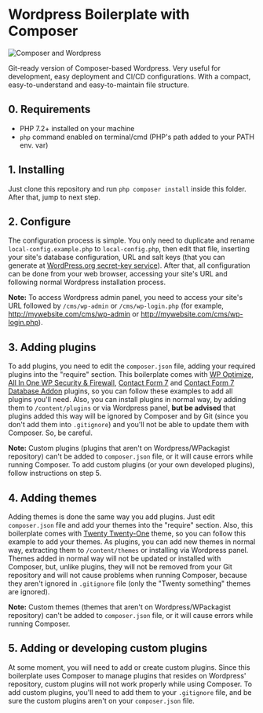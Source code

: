 # Wordpress Boilerplate with Composer

![Composer and Wordpress](https://i.imgur.com/xpgqGlX.png)

Git-ready version of Composer-based Wordpress. Very useful for development, easy deployment and CI/CD configurations. With a compact, easy-to-understand and easy-to-maintain file structure.

## 0. Requirements

- PHP 7.2+ installed on your machine
- ```php``` command enabled on terminal/cmd (PHP's path added to your PATH env. var)

## 1. Installing

Just clone this repository and run ```php composer install``` inside this folder. After that, jump to next step.

## 2. Configure

The configuration process is simple. You only need to duplicate and rename ```local-config.example.php``` to ```local-config.php```, then edit that file, inserting your site's database configuration, URL and salt keys (that you can generate at [WordPress.org secret-key service](https://api.wordpress.org/secret-key/1.1/salt/)). After that, all configuration can be done from your web browser, accessing your site's URL and following normal Wordpress installation process.

**Note:** To access Wordpress admin panel, you need to access your site's URL followed by ```/cms/wp-admin``` or ```/cms/wp-login.php``` (for example, http://mywebsite.com/cms/wp-admin or http://mywebsite.com/cms/wp-login.php).

## 3. Adding plugins

To add plugins, you need to edit the ```composer.json``` file, adding your required plugins into the "require" section. This boilerplate comes with [WP Optimize](https://wordpress.org/plugins/wp-optimize/), [All In One WP Security & Firewall](https://wordpress.org/plugins/all-in-one-wp-security-and-firewall/), [Contact Form 7](https://wordpress.org/plugins/contact-form-7/) and [Contact Form 7 Database Addon](https://wordpress.org/plugins/contact-form-cfdb7/) plugins, so you can follow these examples to add all plugins you'll need. Also, you can install plugins in normal way, by adding them to ```/content/plugins``` or via Wordpress panel, **but be advised** that plugins added this way will be ignored by Composer and by Git (since you don't add them into ```.gitignore```) and you'll not be able to update them with Composer. So, be careful.

**Note:** Custom plugins (plugins that aren't on Wordpress/WPackagist repository) can't be added to ```composer.json``` file, or it will cause errors while running Composer. To add custom plugins (or your own developed plugins), follow instructions on step 5.

## 4. Adding themes

Adding themes is done the same way you add plugins. Just edit ```composer.json``` file and add your themes into the "require" section. Also, this boilerplate comes with [Twenty Twenty-One](https://wordpress.org/themes/twentytwentyone/) theme, so you can follow this example to add your themes. As plugins, you can add new themes in normal way, extracting them to ```/content/themes``` or installing via Wordpress panel. Themes added in normal way will not be updated or installed with Composer, but, unlike plugins, they will not be removed from your Git repository and will not cause problems when running Composer, because they aren't ignored in ```.gitignore``` file (only the "Twenty something" themes are ignored).

**Note:** Custom themes (themes that aren't on Wordpress/WPackagist repository) can't be added to ```composer.json``` file, or it will cause errors while running Composer.

## 5. Adding or developing custom plugins

At some moment, you will need to add or create custom plugins. Since this boilerplate uses Composer to manage plugins that resides on Wordpress' repository, custom plugins will not work properly while using Composer. To add custom plugins, you'll need to add them to your ```.gitignore``` file, and be sure the custom plugins aren't on your ```composer.json``` file.